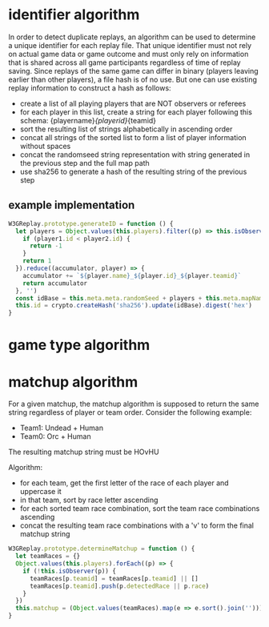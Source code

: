 # identifier algorithm
In order to detect duplicate replays, an algorithm can be used to determine a unique identifier for each replay file.
That unique identifier must not rely on actual game data or game outcome and must only rely on information that is shared across all game participants regardless of time of replay saving.
Since replays of the same game can differ in binary (players leaving earlier than other players), a file hash is of no use. But one can use existing replay information to construct a hash as follows:

- create a list of all playing players that are NOT observers or referees
- for each player in this list, create a string for each player following this schema: {playername}_{playerid}_{teamid}
- sort the resulting list of strings alphabetically in ascending order
- concat all strings of the sorted list to form a list of player information without spaces
- concat the randomseed string representation with string generated in the previous step and the full map path
- use sha256 to generate a hash of the resulting string of the previous step

## example implementation

```javascript
W3GReplay.prototype.generateID = function () {
  let players = Object.values(this.players).filter((p) => this.isObserver(p) === false).sort((player1, player2) => {
    if (player1.id < player2.id) {
      return -1
    }
    return 1
  }).reduce((accumulator, player) => {
    accumulator += `${player.name}_${player.id}_${player.teamid}`
    return accumulator
  }, '')
  const idBase = this.meta.meta.randomSeed + players + this.meta.mapName
  this.id = crypto.createHash('sha256').update(idBase).digest('hex')
}
```

# game type algorithm

# matchup algorithm

For a given matchup, the matchup algorithm is supposed to return the same string regardless of player or team order. 
Consider the following example:
* Team1: Undead + Human
* Team0: Orc + Human

The resulting matchup string must be HOvHU

Algorithm:

* for each team, get the first letter of the race of each player and uppercase it
* in that team, sort by race letter ascending
* for each sorted team race combination, sort the team race combinations ascending
* concat the resulting team race combinations with a 'v' to form the final matchup string

```javascript
W3GReplay.prototype.determineMatchup = function () {
  let teamRaces = {}
  Object.values(this.players).forEach((p) => {
    if (!this.isObserver(p)) {
      teamRaces[p.teamid] = teamRaces[p.teamid] || []
      teamRaces[p.teamid].push(p.detectedRace || p.race)
    }
  })
  this.matchup = (Object.values(teamRaces).map(e => e.sort().join(''))).sort().join('v')
}
```